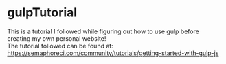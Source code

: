 # gulpTutorial
This is a tutorial I followed while figuring out how to use gulp before creating my own personal website!  
The tutorial followed can be found at: https://semaphoreci.com/community/tutorials/getting-started-with-gulp-js
